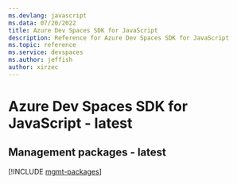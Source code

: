 ```yaml
---
ms.devlang: javascript
ms.data: 07/20/2022
title: Azure Dev Spaces SDK for JavaScript
description: Reference for Azure Dev Spaces SDK for JavaScript
ms.topic: reference
ms.service: devspaces
ms.author: jeffish
author: xirzec
---
```

# Azure Dev Spaces SDK for JavaScript - latest

## Management packages - latest
[!INCLUDE [mgmt-packages](dev-spaces-mgmt-index.md)]
